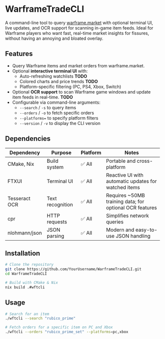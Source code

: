 # WarframeTradeCLI

A command-line tool to query [warframe.market](https://warframe.market/) with
optional terminal UI, live updates, and OCR support for scanning in-game item
feeds. Ideal for Warframe players who want fast, real-time market insights for
fissures, without having an annoying and bloated overlay.

## Features

- Query Warframe items and market orders from warframe.market.
- Optional **interactive terminal UI** with:
  - Auto-refreshing watchlists **TODO**
  - Colored charts and price trends **TODO**
  - Platform-specific filtering (PC, PS4, Xbox, Switch)
- Optional **OCR support** to scan Warframe game windows and update item feeds
  in real-time. **TODO**
- Configurable via command-line arguments:
  - `--search` / `-s` to query items
  - `--orders` / `-o` to fetch specific orders
  - `--platforms=` to specify platform filters
  - `--version` / `-v` to display the CLI version

## Dependencies

<!-- markdownlint-disable MD013 -->

| Dependency    | Purpose          | Platform | Notes                                                   |
| ------------- | ---------------- | -------- | ------------------------------------------------------- |
| CMake, Nix    | Build system     | ✅ All   | Portable and cross-platform                             |
| FTXUI         | Terminal UI      | ✅ All   | Reactive UI with automatic updates for watched items    |
| Tesseract OCR | Text recognition | ✅ All   | Requires ~50MB training data; for optional OCR features |
| cpr           | HTTP requests    | ✅ All   | Simplifies network queries                              |
| nlohmann/json | JSON parsing     | ✅ All   | Modern and easy-to-use JSON handling                    |

<!-- markdownlint-enable MD013 -->

## Installation

```bash
# Clone the repository
git clone https://github.com/YourUsername/WarframeTradeCLI.git
cd WarframeTradeCLI

# Build with CMake & Nix
nix build .#wftcli
```

## Usage

```bash
# Search for an item
./wftcli --search "rubico_prime"

# Fetch orders for a specific item on PC and Xbox
./wftcli --orders "rubico_prime_set" --platforms=pc,xbox
```
